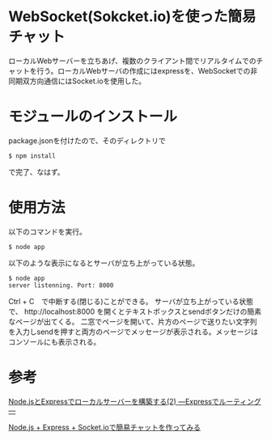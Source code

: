 # WebSocket(Sokcket.io)を使った簡易チャット
ローカルWebサーバーを立ちあげ、複数のクライアント間でリアルタイムでのチャットを行う。ローカルWebサーバの作成にはexpressを、WebSocketでの非同期双方向通信にはSocket.ioを使用した。

# モジュールのインストール
package.jsonを付けたので、そのディレクトリで

```
$ npm install
```

で完了、なはず。

# 使用方法
以下のコマンドを実行。

```
$ node app
```

以下のような表示になるとサーバが立ち上がっている状態。
```
$ node app
server listenning. Port: 8000
```

Ctrl + C　で中断する(閉じる)ことができる。
サーバが立ち上がっている状態で、
http://localhost:8000
を開くとテキストボックスとsendボタンだけの簡素なページが出てくる。
二窓でページを開いて、片方のページで送りたい文字列を入力しsendを押すと両方のページでメッセージが表示される。メッセージはコンソールにも表示される。

# 参考
[Node.jsとExpressでローカルサーバーを構築する(2) ―Expressでルーティング―
](https://qiita.com/koedamon/items/fb85c3eb32e7838f9d7c)

[Node.js + Express + Socket.ioで簡易チャットを作ってみる](https://qiita.com/riku-shiru/items/ffba3448f3aff152b6c1)


